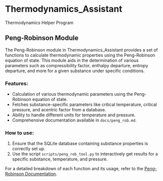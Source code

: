 # Thermodynamics_Assistant
Thermodynamics Helper Program

## Peng-Robinson Module

The Peng-Robinson module in Thermodynamics_Assistant provides a set of functions to calculate thermodynamic properties using the Peng-Robinson equation of state. This module aids in the determination of various parameters such as compressibility factor, enthalpy departure, entropy departure, and more for a given substance under specific conditions.

### Features:

- Calculation of various thermodynamic parameters using the Peng-Robinson equation of state.
- Fetches substance-specific parameters like critical temperature, critical pressure, and acentric factor from a database.
- Ability to handle different units for temperature and pressure.
- Comprehensive documentation available in `docs/peng_rob.md`.

### How to use:

1. Ensure that the SQLite database containing substance properties is correctly set up.
2. Use the script `scripts/peng_rob_tool.py` to interactively get results for a specific substance, temperature, and pressure.

For a detailed breakdown of each function and its usage, refer to the [Peng-Robinson Documentation](./docs/peng_rob.md).
